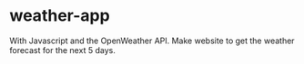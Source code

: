 # weather-app
With Javascript and the OpenWeather API.
Make website to get the weather forecast for the next 5 days.

